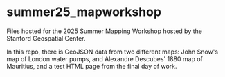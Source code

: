 # summer25_mapworkshop
Files hosted for the 2025 Summer Mapping Workshop hosted by the Stanford Geospatial Center.

In this repo, there is GeoJSON data from two different maps: John Snow's map of London water pumps, and Alexandre Descubes' 1880 map of Mauritius, and a test HTML page from the final day of work.
